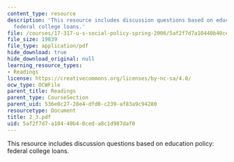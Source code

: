 ```yaml
---
content_type: resource
description: 'This resource includes discussion questions based on education policy:
  federal college loans.'
file: /courses/17-317-u-s-social-policy-spring-2006/5af2f7d7a10440b40ceda8c1d987daf0_2_3.pdf
file_size: 19839
file_type: application/pdf
hide_download: true
hide_download_original: null
learning_resource_types:
- Readings
license: https://creativecommons.org/licenses/by-nc-sa/4.0/
ocw_type: OCWFile
parent_title: Readings
parent_type: CourseSection
parent_uid: 536e0c27-28e4-dfd0-c239-af83a9c94280
resourcetype: Document
title: 2_3.pdf
uid: 5af2f7d7-a104-40b4-0ced-a8c1d987daf0
---
```

This resource includes discussion questions based on education policy: federal college loans.